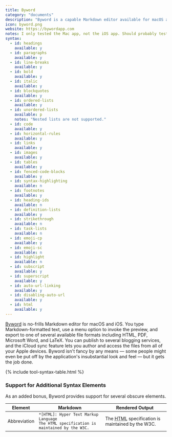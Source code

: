 ```yaml
---
title: Byword
category: "documents"
description: "Byword is a capable Markdown editor available for macOS and iOS."
icon: byword.png
website: https://bywordapp.com
notes: I only tested the Mac app, not the iOS app. Should probably test both in the future.
syntax:
  - id: headings
    available: y
  - id: paragraphs
    available: y
  - id: line-breaks
    available: y
  - id: bold
    available: y
  - id: italic
    available: y
  - id: blockquotes
    available: y
  - id: ordered-lists
    available: y
  - id: unordered-lists
    available: p
    notes: "Nested lists are not supported."
  - id: code
    available: y
  - id: horizontal-rules
    available: y
  - id: links
    available: y
  - id: images
    available: y
  - id: tables
    available: y
  - id: fenced-code-blocks
    available: y
  - id: syntax-highlighting
    available: n
  - id: footnotes
    available: y
  - id: heading-ids
    available: n
  - id: definition-lists
    available: y
  - id: strikethrough
    available: n
  - id: task-lists
    available: n
  - id: emoji-cp
    available: y
  - id: emoji-sc
    available: n
  - id: highlight
    available: n
  - id: subscript
    available: y
  - id: superscript
    available: y
  - id: auto-url-linking
    available: y
  - id: disabling-auto-url
    available: y
  - id: html
    available: y
---
```


[Byword](https://bywordapp.com) is no-frills Markdown editor for macOS and iOS. You type Markdown-formatted text, use a menu option to invoke the preview, and export to one of several available file formats including HTML, PDF, Microsoft Word, and LaTeX. You can publish to several blogging services, and the iCloud sync feature lets you author and access the files from all of your Apple devices. Byword isn't fancy by any means — some people might even be put off by the application's insubstantial look and feel — but it gets the job done.

{% include tool-syntax-table.html %}

### Support for Additional Syntax Elements

As an added bonus, Byword provides support for several obscure elements.

<table class="table table-bordered" style="font-size: 14px">
  <thead class="thead-light">
    <tr>
      <th>Element</th>
      <th>Markdown</th>
      <th>Rendered Output</th>
    </tr>
  </thead>
  <tbody>
    <tr>
      <td>Abbreviation</td>
      <td><code>*[HTML]: Hyper Text Markup Language</code><br>
      <code>The HTML specification is maintained by the W3C.</code></td>
      <td>The <abbr title="Hyper Text Markup Language">HTML</abbr> specification
is maintained by the W3C.</td>
    </tr>
  </tbody>
</table>
